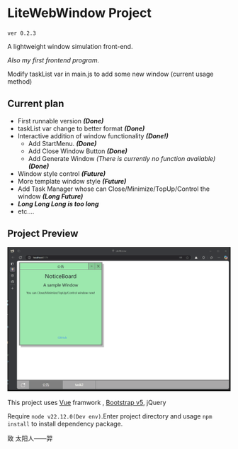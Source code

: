 # LiteWebWindow Project

`ver 0.2.3`

A lightweight window simulation front-end.

*Also my first frontend program.*

Modify taskList var in main.js to add some new window (current usage method)

## Current plan

* First runnable version ***(Done)***
* taskList var change to better format ***(Done)***
* Interactive addition of window functionality ***(Done!)***
  * Add StartMenu. ***(Done)***
  * Add Close Window Button ***(Done)***
  * Add Generate Window *(There is currently no function available)* ***(Done)***
* Window style control ***(Future)***
* More template window style ***(Future)***
* Add Task Manager whose can Close/Minimize/TopUp/Control the window ***(Long Future)***
* ***Long Long Long is too long***
* etc....

## Project Preview

![gif](img/Action-v0.2.3.gif "Preview")

This project uses [Vue](https://github.com/vuejs/core "official github website") framwork , [Bootstrap v5](https://github.com/twbs/bootstrap "official github website"), jQuery

Require `node v22.12.0(Dev env)`.Enter project directory and usage `npm install` to install dependency package.

致 太阳人——羿
